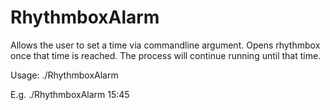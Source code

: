RhythmboxAlarm
=============

Allows the user to set a time via commandline argument. Opens rhythmbox once that time is reached. The process will continue running until that time.

Usage: ./RhythmboxAlarm <time>

E.g. ./RhythmboxAlarm 15:45
